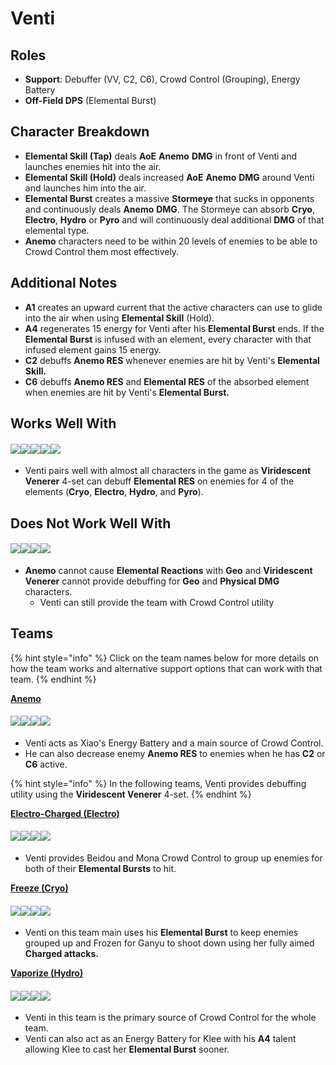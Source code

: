 # Venti

## Roles

* **Support**: Debuffer (VV, C2, C6), Crowd Control (Grouping), Energy Battery
* **Off-Field DPS** (Elemental Burst)

## Character Breakdown

* **Elemental Skill (Tap)** deals **AoE** **Anemo** **DMG** in front of Venti and launches enemies hit into the air.
* **Elemental Skill (Hold)** deals increased **AoE** **Anemo** **DMG** around Venti and launches him into the air.
* **Elemental Burst** creates a massive **Stormeye** that sucks in opponents and continuously deals **Anemo** **DMG**. The Stormeye can absorb **Cryo**, **Electro**, **Hydro** or **Pyro** and will continuously deal additional **DMG** of that elemental type.
* **Anemo** characters need to be within 20 levels of enemies to be able to Crowd Control them most effectively.

## **Additional Notes**

* **A1** creates an upward current that the active characters can use to glide into the air when using **Elemental Skill** (Hold).
* **A4** regenerates 15 energy for Venti after his **Elemental Burst** ends. If the **Elemental Burst** is infused with an element, every character with that infused element gains 15 energy.
* **C2** debuffs **Anemo RES** whenever enemies are hit by Venti's **Elemental Skill.**
* **C6** debuffs **Anemo RES** and **Elemental RES** of the absorbed element when enemies are hit by Venti's **Elemental Burst.**

## Works Well With

#### ![](../../.gitbook/assets/element\_anemo.webp)![](../../.gitbook/assets/element\_cryo.webp)![](../../.gitbook/assets/element\_electro.webp)![](../../.gitbook/assets/element\_hydro.webp)![](../../.gitbook/assets/element\_pyro.webp)

* Venti pairs well with almost all characters in the game as **Viridescent Venerer** 4-set can debuff **Elemental RES** on enemies for 4 of the elements (**Cryo**, **Electro**, **Hydro**, and **Pyro**).

## Does Not Work Well With

#### ![](../../.gitbook/assets/element\_geo.webp)![](../../.gitbook/assets/ui\_avataricon\_eula.png)![](../../.gitbook/assets/ui\_avataricon\_razor.png)![](../../.gitbook/assets/ui\_avataricon\_xinyan.png)

* **Anemo** cannot cause **Elemental Reactions** with **Geo** and **Viridescent Venerer** cannot provide debuffing for **Geo** and **Physical DMG** characters.
  * Venti can still provide the team with Crowd Control utility

## Teams

{% hint style="info" %}
Click on the team names below for more details on how the team works and alternative support options that can work with that team.
{% endhint %}

[**Anemo**](../../teams/anemo.md)

#### ![](../../.gitbook/assets/ui\_avataricon\_xiao.png)![](../../.gitbook/assets/ui\_avataricon\_bennett.png)![](../../.gitbook/assets/ui\_avataricon\_venti.png)![](../../.gitbook/assets/ui\_avataricon\_zhongli.png)

* Venti acts as Xiao's Energy Battery and a main source of Crowd Control.
* He can also decrease enemy **Anemo RES** to enemies when he has **C2** or **C6** active.

{% hint style="info" %}
In the following teams, Venti provides debuffing utility using the **Viridescent Venerer** 4-set.
{% endhint %}

[**Electro-Charged (Electro)**](../../teams/electro-charged.md)

#### ![](../../.gitbook/assets/ui\_avataricon\_beidou.png)![](../../.gitbook/assets/ui\_avataricon\_mona.png)![](../../.gitbook/assets/ui\_avataricon\_venti.png)![](../../.gitbook/assets/ui\_avataricon\_bennett.png)

* Venti provides Beidou and Mona Crowd Control to group up enemies for both of their **Elemental Bursts** to hit.

[**Freeze (Cryo)**](../../teams/freeze.md)

#### ![](../../.gitbook/assets/ui\_avataricon\_ganyu.png)![](../../.gitbook/assets/ui\_avataricon\_mona.png)![](../../.gitbook/assets/ui\_avataricon\_venti.png)![](../../.gitbook/assets/ui\_avataricon\_diona.png)

* Venti on this team main uses his **Elemental Burst** to keep enemies grouped up and Frozen for Ganyu to shoot down using her fully aimed **Charged attacks.**

[**Vaporize (Hydro)**](../../teams/vaporize.md)

#### ![](../../.gitbook/assets/ui\_avataricon\_klee.png)![](../../.gitbook/assets/ui\_avataricon\_xingqiu.png)![](../../.gitbook/assets/ui\_avataricon\_venti.png)![](../../.gitbook/assets/ui\_avataricon\_bennett.png)

* Venti in this team is the primary source of Crowd Control for the whole team.
* Venti can also act as an Energy Battery for Klee with his **A4** talent allowing Klee to cast her **Elemental Burst** sooner.
